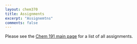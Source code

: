 ```yaml
---
layout: chem370
title: Assignments
excerpt: "Assignemtns"
comments: false
---
```

Please see the [Chem 191 main page](https://alphonse.github.io/archive/chem191-f2019/) for a list of all assignments.
